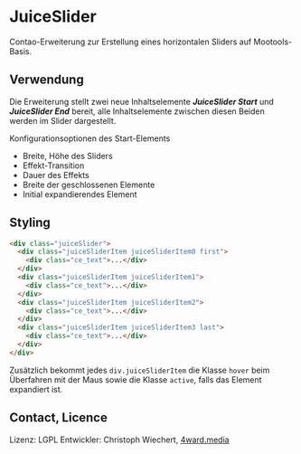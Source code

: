 JuiceSlider
===========
Contao-Erweiterung zur Erstellung eines horizontalen Sliders auf Mootools-Basis.

Verwendung
------------
Die Erweiterung stellt zwei neue Inhaltselemente ***JuiceSlider Start*** und ***JuiceSlider End*** bereit,
alle Inhaltselemente zwischen diesen Beiden werden im Slider dargestellt.

Konfigurationsoptionen des Start-Elements

* Breite, Höhe des Sliders
* Effekt-Transition
* Dauer des Effekts
* Breite der geschlossenen Elemente
* Initial expandierendes Element


Styling
---------
```html
<div class="juiceSlider">
  <div class="juiceSliderItem juiceSliderItem0 first">
    <div class="ce_text">...</div>
  </div>
  <div class="juiceSliderItem juiceSliderItem1">
    <div class="ce_text">...</div>
  </div>
  <div class="juiceSliderItem juiceSliderItem2">
    <div class="ce_text">...</div>
  </div>
  <div class="juiceSliderItem juiceSliderItem3 last">
    <div class="ce_text">...</div>
  </div>
</div>
```

Zusätzlich bekommt jedes `div.juiceSliderItem` die Klasse `hover` beim Überfahren mit der Maus
sowie die Klasse `active`, falls das Element expandiert ist.


Contact, Licence
----------------
Lizenz: LGPL
Entwickler: Christoph Wiechert, [4ward.media](http://www.4wardmedia.de)